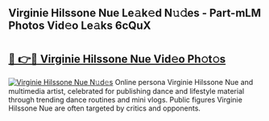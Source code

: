 ## Virginie Hilssone Nue Le𝚊k𝚎d N𝚞𝚍es - Part-mLM Photos Vid𝚎o Le𝚊ks 6cQuX

# <h2><a href="http://fb7xagy.evod.top/?m=Virginie+Hilssone+Nue">🔗 👉🔴 Virginie Hilssone Nue Vid𝚎o Ph𝚘t𝚘s</a></h2>

[![Virginie Hilssone Nue N𝚞d𝚎s](https://i.imgur.com/8V9OHl7.gif)](http://fb7xagy.evod.top/?m=Virginie+Hilssone+Nue)
Online persona Virginie Hilssone Nue and multimedia artist, celebrated for publishing dance and lifestyle material through trending dance routines and mini vlogs. Public figures Virginie Hilssone Nue are often targeted by critics and opponents. 
